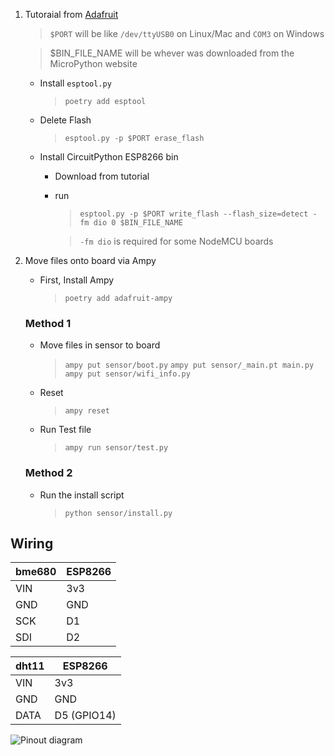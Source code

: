   1. Tutoraial from [Adafruit](https://learn.adafruit.com/welcome-to-circuitpython/circuitpython-for-esp8266)
      > `$PORT` will be like `/dev/ttyUSB0` on Linux/Mac and `COM3` on Windows

      > $BIN_FILE_NAME will be whever was downloaded from the MicroPython website
      * Install `esptool.py`
        >  `poetry add esptool`
      * Delete Flash
        > `esptool.py -p $PORT erase_flash`
      * Install CircuitPython ESP8266 bin
        * Download from tutorial
        * run 
          >`esptool.py -p $PORT write_flash --flash_size=detect -fm dio 0 $BIN_FILE_NAME`

          > `-fm dio` is required for some NodeMCU boards

2. Move files onto board via Ampy
   * First, Install Ampy 
     >  `poetry add adafruit-ampy`

    ### Method 1

    * Move files in sensor to board
      > `ampy put sensor/boot.py`
      > `ampy put sensor/_main.pt main.py`
      > `ampy put sensor/wifi_info.py`

    * Reset
      > `ampy reset`

    * Run Test file
      > `ampy run sensor/test.py`

    ### Method 2
    * Run the install script
      > `python sensor/install.py`


## Wiring
| bme680 | ESP8266 |
|--------|---------|
| VIN    | 3v3     |
| GND    | GND     |
| SCK    | D1      |
| SDI    | D2      |


| dht11 | ESP8266     |
|-------|-------------|
| VIN   | 3v3         |
| GND   | GND         |
| DATA  | D5 (GPIO14) |

![Pinout diagram]()